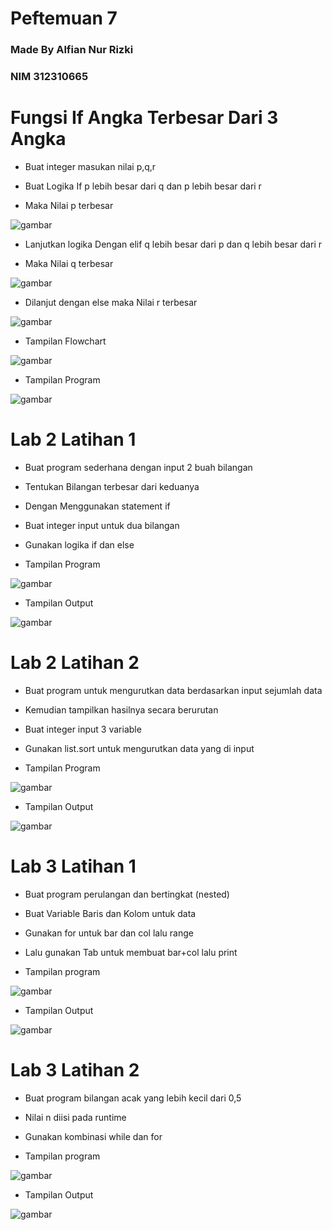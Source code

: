 # Peftemuan 7
### Made By Alfian Nur Rizki
### NIM 312310665

<h1>Fungsi If Angka Terbesar Dari 3 Angka</h1>

+ <p>Buat integer masukan nilai p,q,r</p>
+ <p>Buat Logika If p lebih besar dari q dan p lebih besar dari r</p>
+ <p>Maka Nilai p terbesar</p>

 ![gambar](dokumentasi/p.png)

+ <p>Lanjutkan logika Dengan elif q lebih besar dari p dan q lebih besar dari r</p>
+ <p>Maka Nilai q terbesar</p>

 ![gambar](dokumentasi/q.png)

+ <p>Dilanjut dengan else maka Nilai r terbesar</p>

 ![gambar](dokumentasi/r.png)

+ <p>Tampilan Flowchart</p>

 ![gambar](dokumentasi/Flowchart.png)

+ <p>Tampilan Program</p>

 ![gambar](dokumentasi/Program.png)

 <h1>Lab 2 Latihan 1</h1>
 
+ <p> Buat program sederhana dengan input 2 buah bilangan </p>
 + <p> Tentukan Bilangan terbesar dari keduanya</p>
 + <p> Dengan Menggunakan statement if </p>
 + <p>Buat integer input untuk dua bilangan</p>
 + <p>Gunakan logika if dan else </p>
 + <p>Tampilan Program</p>

![gambar](dokumentasi/lab2.1n.png)

+ <p>Tampilan Output</p>

![gambar](dokumentasi/pq02.png)

<h1>Lab 2 Latihan 2</h1>

+ <p>Buat program untuk mengurutkan data berdasarkan input sejumlah data</p>
+ <p>Kemudian tampilkan hasilnya secara berurutan</p>
+ <p>Buat integer input 3 variable</p>
+ <p>Gunakan list.sort untuk mengurutkan data yang di input</p>
+ <p>Tampilan Program</p>

![gambar](dokumentasi/lab2.2.png)

+ <p>Tampilan Output</p>

![gambar](dokumentasi/pqr.png) 

<h1>Lab 3 Latihan 1</h1>

+ <p>Buat program perulangan dan bertingkat (nested) </p>
+ <p>Buat Variable Baris dan Kolom untuk data</p>
+ <p>Gunakan for untuk bar dan col lalu range </p>
+ <p>Lalu gunakan Tab untuk membuat bar+col lalu print</p>
+ <p>Tampilan program</p>

![gambar](dokumentasi/lab3.1.png)

+ <p>Tampilan Output</p>

![gambar](dokumentasi/barkol.png)

<h1>Lab 3 Latihan 2</h1>

+ <p>Buat program bilangan acak yang lebih kecil dari 0,5</p>
+ <p>Nilai n diisi pada runtime</p>
+ <p>Gunakan kombinasi while dan for</p>
+ <p>Tampilan program</p>

![gambar](dokumentasi/lab3.2.png)

+ <p>Tampilan Output</p>

![gambar](dokumentasi/range.png)

